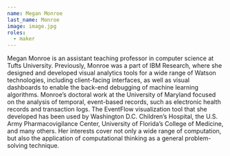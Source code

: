 ```yaml
---
name: Megan Monroe
last_name: Monroe
image: image.jpg
roles:
  - maker
---
```

Megan Monroe is an assistant teaching professor in computer science at Tufts University. Previously, Monroe was a part of IBM Research, where she designed and developed visual analytics tools for a wide range of Watson technologies, including client-facing interfaces, as well as visual dashboards to enable the back-end debugging of machine learning algorithms. Monroe’s doctoral work at the University of Maryland focused on the analysis of temporal, event-based records, such as electronic health records and transaction logs. The EventFlow visualization tool that she developed has been used by Washington D.C. Children’s Hospital, the U.S. Army Pharmacovigilance Center, University of Florida’s College of Medicine, and many others. Her interests cover not only a wide range of computation, but also the application of computational thinking as a general problem-solving technique.
